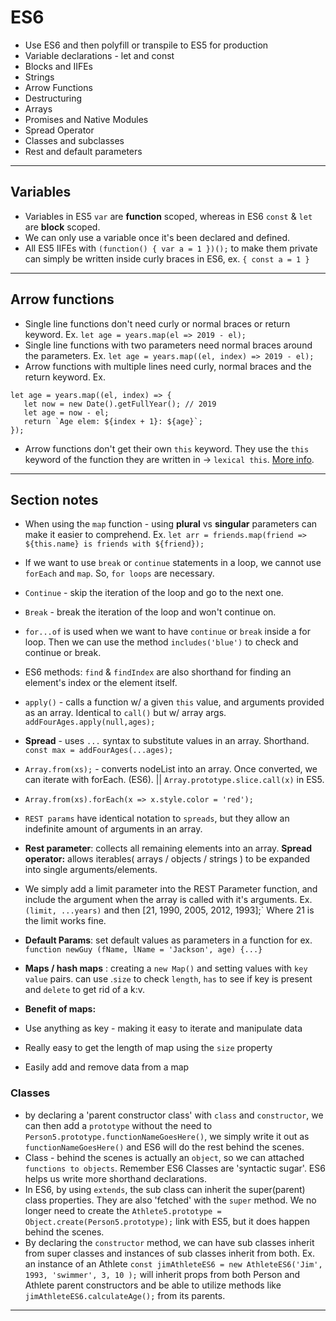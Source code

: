 # ES6

* Use ES6 and then polyfill or transpile to ES5 for production
* Variable declarations - let and const
* Blocks and IIFEs
* Strings
* Arrow Functions
* Destructuring
* Arrays
* Promises and Native Modules
* Spread Operator
* Classes and subclasses
* Rest and default parameters

-----

## Variables

* Variables in ES5 `var` are **function** scoped, whereas in ES6 `const` & `let` are **block** scoped.
* We can only use a variable once it's been declared and defined.
* All ES5 IIFEs with `(function() { var a = 1 })();` to make them private can simply be written inside curly braces in ES6, ex. `{ const a = 1 }`

-----

 ## Arrow functions

 * Single line functions don't need curly or normal braces or return keyword. Ex. `let age = years.map(el => 2019 - el);`
 * Single line functions with two parameters need normal braces around the parameters. Ex. `let age = years.map((el, index) => 2019 - el);`
 * Arrow functions with multiple lines need curly, normal braces and the return keyword. Ex.

 ```
let age = years.map((el, index) => {
    let now = new Date().getFullYear(); // 2019
    let age = now - el;
    return `Age elem: ${index + 1}: ${age}`;
});
 ```
* Arrow functions don't get their own `this` keyword. They use the `this` keyword of the function they are written in &rarr; `lexical this`. [More info](https://hackernoon.com/javascript-es6-arrow-functions-and-lexical-this-f2a3e2a5e8c4).

-----

## Section notes

* When using the `map` function - using **plural** vs **singular** parameters can make it easier to comprehend. Ex. `let arr = friends.map(friend => ${this.name} is friends with ${friend});`

* If we want to use `break` or `continue` statements in a loop, we cannot use `forEach` and `map`. So, `for loops` are necessary.
* `Continue` - skip the iteration of the loop and go to the next one.
* `Break` - break the iteration of the loop and won't continue on.
* `for...of` is used when we want to have `continue` or `break` inside a for loop. Then we can use the method `includes('blue')` to check and continue or break.
* ES6 methods: `find` & `findIndex` are also shorthand for finding an element's index or the element itself.
* `apply()` - calls a function w/ a given `this` value, and arguments provided as an array. Identical to `call()` but w/ array args. `addFourAges.apply(null,ages);`
* **Spread** - uses `...` syntax to substitute values in an array. Shorthand. `const max = addFourAges(...ages);`
* `Array.from(xs);` - converts nodeList into an array. Once converted, we can iterate with forEach. (ES6). || `Array.prototype.slice.call(x)` in ES5.
* `Array.from(xs).forEach(x => x.style.color = 'red');`
* `REST params` have identical notation to `spreads`, but they allow an indefinite amount of arguments in an array.
* **Rest parameter**: collects all remaining elements into an array. **Spread operator:** allows iterables( arrays / objects / strings ) to be expanded into single arguments/elements.
* We simply add a limit parameter into the  REST Parameter function, and include the argument when the array is called with it's arguments. Ex. `(limit, ...years)` and then [21, 1990, 2005, 2012, 1993];` Where 21 is the limit works fine.

* **Default Params**: set default values as parameters in a function for ex. `function newGuy (fName, lName = 'Jackson', age) {...}`

* **Maps / hash maps** : creating a `new Map()` and setting values with `key value` pairs. can use .`size` to check `length`, `has` to see if key is present and `delete` to get rid of a k:v.
* **Benefit of maps:**
* Use anything as key - making it easy to iterate and manipulate data
* Really easy to get the length of map using the `size` property
* Easily add and remove data from a map

### Classes

* by declaring a 'parent constructor class' with `class` and `constructor`, we can then add a `prototype` without the need to `Person5.prototype.functionNameGoesHere()`, we simply write it out as `functionNameGoesHere()` and ES6 will do the rest behind the scenes.
* Class - behind the scenes is actually an `object`, so we can attached `functions to objects`. Remember ES6 Classes are 'syntactic sugar'. ES6 helps us write more shorthand declarations.
* In ES6, by using `extends`, the sub class can inherit the super(parent) class properties. They are also 'fetched' with the `super` method. We no longer need to create the `Athlete5.prototype = Object.create(Person5.prototype);` link with ES5, but it does happen behind the scenes.
* By declaring the `constructor` method, we can have sub classes inherit from super classes and instances of sub classes inherit from both. Ex. an instance of an Athlete `const jimAthleteES6 = new AthleteES6('Jim', 1993, 'swimmer', 3, 10 );` will inherit props from both Person and Athlete parent constructors and be able to utilize methods like `jimAthleteES6.calculateAge();` from its parents.
-----
